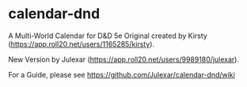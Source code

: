 # calendar-dnd
A Multi-World Calendar for D&D 5e 
Original created by Kirsty (https://app.roll20.net/users/1165285/kirsty).

New Version by Julexar (https://app.roll20.net/users/9989180/julexar).

For a Guide, please see https://github.com/Julexar/calendar-dnd/wiki
